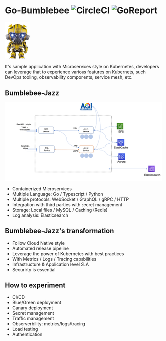 
# Go-Bumblebee ![CircleCI](https://circleci.com/gh/cc4i/go-bumblebee.svg?style=svg) ![GoReport](https://goreportcard.com/badge/github.com/cc4i/go-bumblebee)

<img src="./docs/anything.jpg" alt="bumblebee" width="80">

It's sample application with Microservices style on Kubernetes, developers can leverage that to experience various features on Kubernets, such DevOps tooling, observability components, service mesh, etc. 




## Bumblebee-Jazz

<img src="./docs/what.png" alt="what">

- Containerized Microservices
- Multiple Language: Go / Typescript / Python
- Multiple protocols: WebSocket / GraphQL / gRPC / HTTP
- Integration with third parties with secret management
- Storage: Local files / MySQL / Caching (Redis)
- Log analysis: Elasticsearch

## Bumblebee-Jazz's transformation

- Follow Cloud Native style
- Automated release pipeline
- Leverage the power of Kubernetes with best practices 
- With Metrics / Logs / Tracing capabilities
- Infrastructure & Application level SLA
- Securirty is essential 

## How to experiment 

- CI/CD
- Blue/Green deployment
- Canary deployment
- Secret management
- Traffic management
- Observerbility: metrics/logs/tracing
- Load testing
- Authentication





